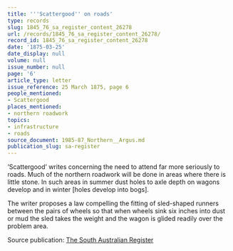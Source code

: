 ```yaml
---
title: '''Scattergood'' on roads'
type: records
slug: 1845_76_sa_register_content_26278
url: /records/1845_76_sa_register_content_26278/
record_id: 1845_76_sa_register_content_26278
date: '1875-03-25'
date_display: null
volume: null
issue_number: null
page: '6'
article_type: letter
issue_reference: 25 March 1875, page 6
people_mentioned:
- Scattergood
places_mentioned:
- northern roadwork
topics:
- infrastructure
- roads
source_document: 1985-87_Northern__Argus.md
publication_slug: sa-register
---
```


‘Scattergood’ writes concerning the need to attend far more seriously to roads.  Much of the northern roadwork will be done in areas where there is little stone.  In such areas in summer dust holes to axle depth on wagons develop and in winter [holes develop into bogs].

The writer proposes a law compelling the fitting of sled-shaped runners between the pairs of wheels so that when wheels sink six inches into dust or mud the sled takes the weight and the wagon is glided readily over the problem area.

Source publication: [The South Australian Register](/publications/sa-register/)
